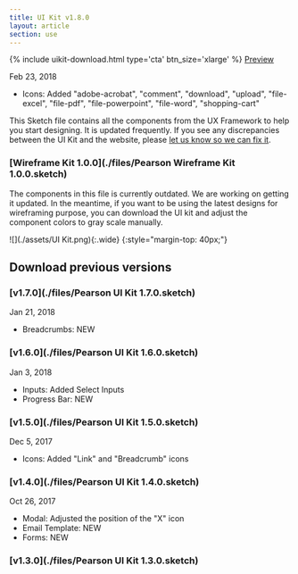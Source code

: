 ```yaml
---
title: UI Kit v1.8.0
layout: article
section: use
---
```


<!-- HEY, DON'T FORGET UPDATE <includes/uikit-download.html> AND THE HOMEPAGE!!!! -->

<div class="uikit-buttons">
  {% include uikit-download.html type='cta' btn_size='xlarge' %} <a class="pe-btn--btn_xlarge" href="https://sketch.cloud/s/L49kQ/all/page-1/ui-kit" target="_blank">Preview</a>
</div>



Feb 23, 2018

 * Icons: Added "adobe-acrobat", "comment", "download", "upload", "file-excel", "file-pdf", "file-powerpoint", "file-word", "shopping-cart"


This Sketch file contains all the components from the UX Framework to help you start designing. It is updated frequently. If you see any discrepancies between the UI Kit and the website, please [let us know so we can fix it]({{site.baseurl}}/contact).


### [Wireframe Kit 1.0.0](./files/Pearson Wireframe Kit 1.0.0.sketch)

The components in this file is currently outdated. We are working on getting it updated. In the meantime, if you want to be using the latest designs for wireframing purpose, you can download the UI kit and adjust the component colors to gray scale manually.


![](./assets/UI Kit.png){:.wide}
{:style="margin-top: 40px;"}

## Download previous versions

### [v1.7.0](./files/Pearson UI Kit 1.7.0.sketch)
Jan 21, 2018

 * Breadcrumbs: NEW

### [v1.6.0](./files/Pearson UI Kit 1.6.0.sketch)
Jan 3, 2018

 * Inputs: Added Select Inputs
 * Progress Bar: NEW

### [v1.5.0](./files/Pearson UI Kit 1.5.0.sketch)
Dec 5, 2017

 * Icons: Added "Link" and "Breadcrumb" icons

### [v1.4.0](./files/Pearson UI Kit 1.4.0.sketch)
Oct 26, 2017

 * Modal: Adjusted the position of the "X" icon
 * Email Template: NEW
 * Forms: NEW

### [v1.3.0](./files/Pearson UI Kit 1.3.0.sketch)
